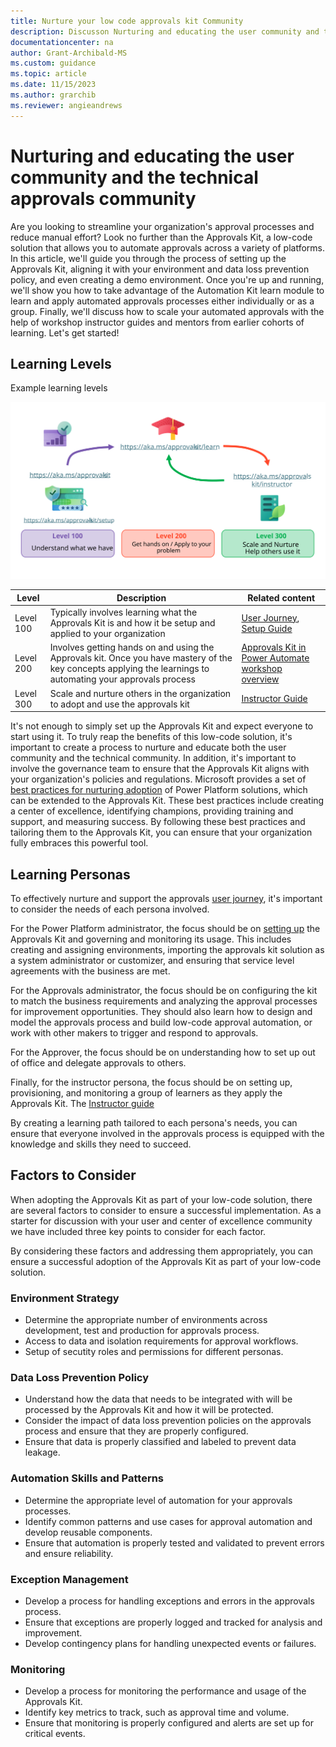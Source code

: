 ```yaml
---
title: Nurture your low code approvals kit Community
description: Discusson Nurturing and educating the user community and the technical approvals community
documentationcenter: na
author: Grant-Archibald-MS
ms.custom: guidance
ms.topic: article
ms.date: 11/15/2023
ms.author: grarchib
ms.reviewer: angieandrews
---
```


# Nurturing and educating the user community and the technical approvals community

Are you looking to streamline your organization's approval processes and reduce manual effort? Look no further than the Approvals Kit, a low-code solution that allows you to automate approvals across a variety of platforms. In this article, we'll guide you through the process of setting up the Approvals Kit, aligning it with your environment and data loss prevention policy, and even creating a demo environment. Once you're up and running, we'll show you how to take advantage of the Automation Kit learn module to learn and apply automated approvals processes either individually or as a group. Finally, we'll discuss how to scale your automated approvals with the help of workshop instructor guides and mentors from earlier cohorts of learning. Let's get started!

## Learning Levels

Example learning levels

![Diagram of learning paths for the Approvals kit](./media/learning-path.svg)

| Level | Description | Related content |
|-------|-------------|------------------|
| Level 100 | Typically involves learning what the Approvals Kit is and how it be setup and applied to your organization | [User Journey](./user-journey.md), [Setup Guide](./setup.md)
| Level 200 | Involves getting hands on and using the Approvals kit. Once you have mastery of the key concepts applying the learnings to automating your approvals process | [Approvals Kit in Power Automate workshop overview](https://learn.microsoft.com/training/modules/approvals-kit-workshop/)
| Level 300 | Scale and nurture others in the organization to adopt and use the approvals kit | [Instructor Guide](https://aka.ms/approvals-kit/instructor)

It's not enough to simply set up the Approvals Kit and expect everyone to start using it. To truly reap the benefits of this low-code solution, it's important to create a process to nurture and educate both the user community and the technical community. In addition, it's important to involve the governance team to ensure that the Approvals Kit aligns with your organization's policies and regulations. Microsoft provides a set of [best practices for nurturing adoption](/power-platform/guidance/adoption/nurture-best-practices) of Power Platform solutions, which can be extended to the Approvals Kit. These best practices include creating a center of excellence, identifying champions, providing training and support, and measuring success. By following these best practices and tailoring them to the Approvals Kit, you can ensure that your organization fully embraces this powerful tool.

## Learning Personas

To effectively nurture and support the approvals [user journey](./user-journey.md), it's important to consider the needs of each persona involved.

For the Power Platform administrator, the focus should be on [setting up](./setup.md) the Approvals Kit and governing and monitoring its usage. This includes creating and assigning environments, importing the approvals kit solution as a system administrator or customizer, and ensuring that service level agreements with the business are met.

For the Approvals administrator, the focus should be on configuring the kit to match the business requirements and analyzing the approval processes for improvement opportunities. They should also learn how to design and model the approvals process and build low-code approval automation, or work with other makers to trigger and respond to approvals.

For the Approver, the focus should be on understanding how to set up out of office and delegate approvals to others.

Finally, for the instructor persona, the focus should be on setting up, provisioning, and monitoring a group of learners as they apply the Approvals Kit. The [Instructor guide](https://aka.ms/approvals-kit/instructor)

By creating a learning path tailored to each persona's needs, you can ensure that everyone involved in the approvals process is equipped with the knowledge and skills they need to succeed.

## Factors to Consider

When adopting the Approvals Kit as part of your low-code solution, there are several factors to consider to ensure a successful implementation. As a starter for discussion with your user and center of excellence community we have included three key points to consider for each factor.

By considering these factors and addressing them appropriately, you can ensure a successful adoption of the Approvals Kit as part of your low-code solution.

### Environment Strategy

- Determine the appropriate number of environments across development, test and production for approvals process.
- Access to data and isolation requirements for approval workflows.
- Setup of secutity roles and permissions for different personas.

### Data Loss Prevention Policy

- Understand how the data that needs to be integrated with will be processed by the Approvals Kit and how it will be protected.
- Consider the impact of data loss prevention policies on the approvals process and ensure that they are properly configured.
- Ensure that data is properly classified and labeled to prevent data leakage.

### Automation Skills and Patterns

- Determine the appropriate level of automation for your approvals processes.
- Identify common patterns and use cases for approval automation and develop reusable components.
- Ensure that automation is properly tested and validated to prevent errors and ensure reliability.

### Exception Management

- Develop a process for handling exceptions and errors in the approvals process.
- Ensure that exceptions are properly logged and tracked for analysis and improvement.
- Develop contingency plans for handling unexpected events or failures.

### Monitoring

- Develop a process for monitoring the performance and usage of the Approvals Kit.
- Identify key metrics to track, such as approval time and volume.
- Ensure that monitoring is properly configured and alerts are set up for critical events.
